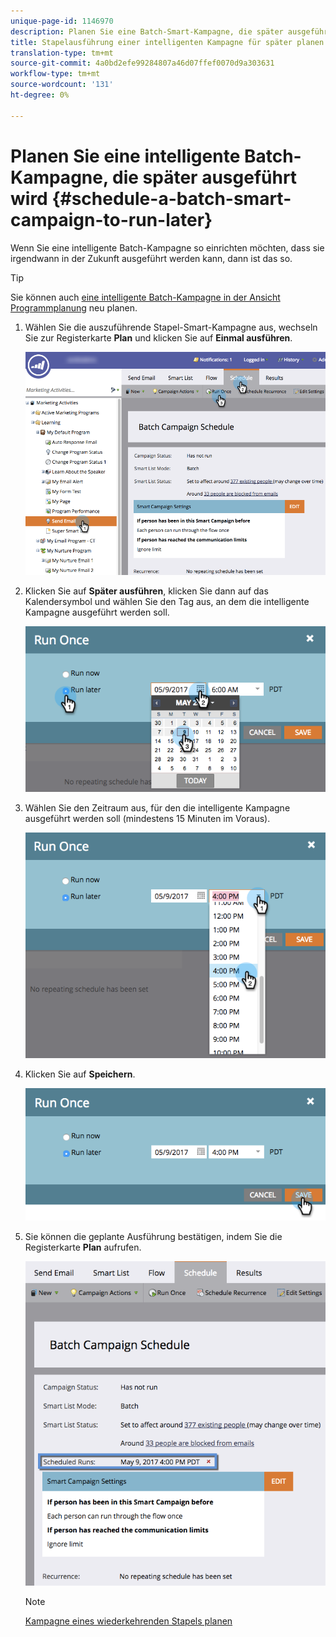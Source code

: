 ```yaml
---
unique-page-id: 1146970
description: Planen Sie eine Batch-Smart-Kampagne, die später ausgeführt werden soll - Marketing Docs - Produktdokumentation
title: Stapelausführung einer intelligenten Kampagne für später planen
translation-type: tm+mt
source-git-commit: 4a0bd2efe99284807a46d07ffef0070d9a303631
workflow-type: tm+mt
source-wordcount: '131'
ht-degree: 0%

---
```



# Planen Sie eine intelligente Batch-Kampagne, die später ausgeführt wird {#schedule-a-batch-smart-campaign-to-run-later}

Wenn Sie eine intelligente Batch-Kampagne so einrichten möchten, dass sie irgendwann in der Zukunft ausgeführt werden kann, dann ist das so.

>[!TIP]
>
>Sie können auch [eine intelligente Batch-Kampagne in der Ansicht Programmplanung](/help/marketo/product-docs/core-marketo-concepts/programs/program-schedule-view/reschedule-a-batch-smart-campaign-in-the-program-schedule-view.md) neu planen.

1. Wählen Sie die auszuführende Stapel-Smart-Kampagne aus, wechseln Sie zur Registerkarte **Plan** und klicken Sie auf **Einmal ausführen**.

   ![](assets/scheduledruns2.png)

1. Klicken Sie auf **Später ausführen**, klicken Sie dann auf das Kalendersymbol und wählen Sie den Tag aus, an dem die intelligente Kampagne ausgeführt werden soll.

   ![](assets/runonce.png)

1. Wählen Sie den Zeitraum aus, für den die intelligente Kampagne ausgeführt werden soll (mindestens 15 Minuten im Voraus).

   ![](assets/runoncetime.png)

1. Klicken Sie auf **Speichern**.

   ![](assets/runoncetimesave.png)

1. Sie können die geplante Ausführung bestätigen, indem Sie die Registerkarte **Plan** aufrufen.

   ![](assets/scheduledrunsbox.png)

   >[!NOTE]
   >
   >[Kampagne eines wiederkehrenden Stapels planen](/help/marketo/product-docs/core-marketo-concepts/smart-campaigns/using-smart-campaigns/schedule-a-recurring-batch-campaign.md)
